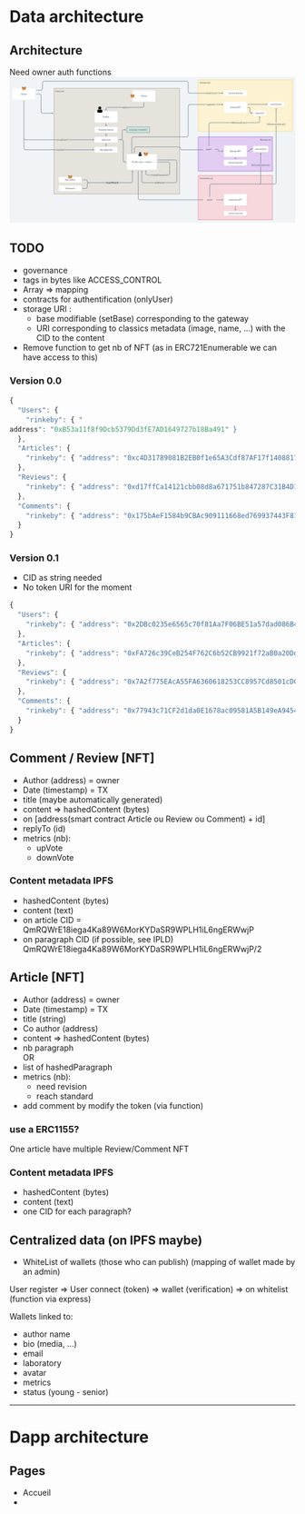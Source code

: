 # Data architecture

## Architecture

Need owner auth functions
![architecture](./architecture.png)

## TODO

- governance
- tags in bytes like ACCESS_CONTROL
- Array => mapping
- contracts for authentification (onlyUser)
- storage URI :
  - base modifiable (setBase) corresponding to the gateway
  - URI corresponding to classics metadata (image, name, ...) with the CID to the content
- Remove function to get nb of NFT (as in ERC721Enumerable we can have access to this)

### Version 0.0

```js
{
  "Users": {
    "rinkeby": { "
address": "0xB53a11f8f9Dcb5379Dd3fE7AD1649727b18Ba491" }
  },
  "Articles": {
    "rinkeby": { "address": "0xc4D31789081B2EB0f1e65A3Cdf87AF17f1408817" }
  },
  "Reviews": {
    "rinkeby": { "address": "0xd17ffCa14121cbb08d8a671751b847287C31B4D1" }
  },
  "Comments": {
    "rinkeby": { "address": "0x175bAeF1584b9CBAc909111668ed769937443F81" }
  }
}
```

### Version 0.1

- CID as string needed
- No token URI for the moment

```js
{
  "Users": {
    "rinkeby": { "address": "0x2DBc0235e6565c70f81Aa7F06BE51a57dad086B4" }
  },
  "Articles": {
    "rinkeby": { "address": "0xFA726c39CeB254F762C6b52CB9921f72aB0a20Dd" }
  },
  "Reviews": {
    "rinkeby": { "address": "0x7A2f775EAcA55FA6360618253CC8957Cd8501cD0" }
  },
  "Comments": {
    "rinkeby": { "address": "0x77943c71CF2d1da0E1678ac09581A5B149eA9454" }
  }
}
```

## Comment / Review [NFT]

- Author (address) = owner
- Date (timestamp) = TX
- title (maybe automatically generated)
- content => hashedContent (bytes)
- on [address(smart contract Article ou Review ou Comment) + id]
- replyTo (id)
- metrics (nb):
  - upVote
  - downVote

### Content metadata IPFS

- hashedContent (bytes)
- content (text)
- on article CID = QmRQWrE18iega4Ka89W6MorKYDaSR9WPLH1iL6ngERWwjP
- on paragraph CID (if possible, see IPLD) QmRQWrE18iega4Ka89W6MorKYDaSR9WPLH1iL6ngERWwjP/2

## Article [NFT]

- Author (address) = owner
- Date (timestamp) = TX
- title (string)
- Co author (address)
- content => hashedContent (bytes)
- nb paragraph  
  OR
- list of hashedParagraph
- metrics (nb):
  - need revision
  - reach standard
- add comment by modify the token (via function)

### use a ERC1155?

One article have multiple Review/Comment NFT

### Content metadata IPFS

- hashedContent (bytes)
- content (text)
- one CID for each paragraph?

## Centralized data (on IPFS maybe)

- WhiteList of wallets (those who can publish) (mapping of wallet made by an admin)

User register => User connect (token) => wallet (verification) => on whitelist (function via express)

Wallets linked to:

- author name
- bio (media, ...)
- email
- laboratory
- avatar
- metrics
- status (young - senior)

---

# Dapp architecture

## Pages

- Accueil
-
